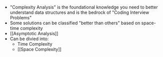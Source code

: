 * "Complexity Analysis" is the foundational knowledge you need to better understand data structures and is the bedrock of "Coding Interview Problems"
* Some solutions can be classified "better than others" based on space-time complexity
* [[Asymptotic Analysis]]
* Can be divied into:
	* Time Complexity
	* [[Space Complexity]]